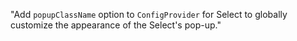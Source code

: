 "Add `popupClassName` option to `ConfigProvider` for Select to globally customize the appearance of the Select's pop-up."
